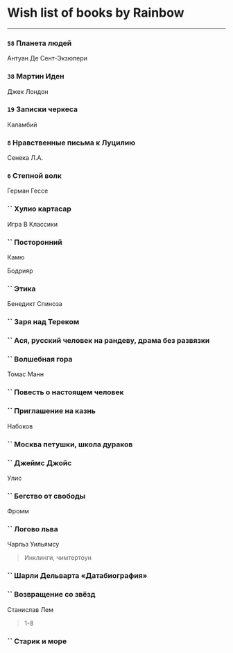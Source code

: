 # Wish list of books by Rainbow
---

### `58` Планета людей
Антуан Де Сент-Экзюпери

### `38` Мартин Иден
Джек Лондон

### `19` Записки черкеса
Каламбий

### `8` Нравственные письма к Луцилию
Сенека Л.А.

### `6` Степной волк
Герман Гессе

### `` Хулио картасар
Игра В Классики

### `` Посторонний
Камю

Бодрияр

### `` Этика
Бенедикт Спиноза

### `` Заря над Тереком

### `` Ася, русский человек на рандеву, драма без развязки

### `` Волшебная гора
Томас Манн

### `` Повесть о настоящем человек

### `` Приглашение на казнь
Набоков

### `` Москва петушки, школа дураков

### `` Джеймс Джойс
Улис

### `` Бегство от свободы
Фромм

### `` Логово льва
Чарльз Уильямсу
> Инклинги, чимтертоун

### `` Шарли Дельварта «Датабиография»

### `` Возвращение со звёзд
Станислав Лем
> 1-8

### `` Старик и море

